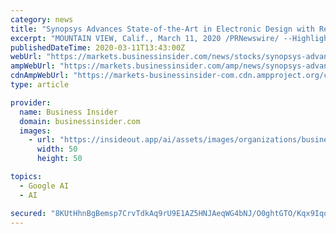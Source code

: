 ```yaml
---
category: news
title: "Synopsys Advances State-of-the-Art in Electronic Design with Revolutionary Artificial Intelligence Technology"
excerpt: "MOUNTAIN VIEW, Calif., March 11, 2020 /PRNewswire/ --Highlights: Inspired by DeepMind's AlphaZero AI that mastered complex games like chess and"
publishedDateTime: 2020-03-11T13:43:00Z
webUrl: "https://markets.businessinsider.com/news/stocks/synopsys-advances-state-of-the-art-in-electronic-design-with-revolutionary-artificial-intelligence-technology-1028985521"
ampWebUrl: "https://markets.businessinsider.com/amp/news/synopsys-advances-state-of-the-art-in-electronic-design-with-revolutionary-artificial-intelligence-technology-1028985521"
cdnAmpWebUrl: "https://markets-businessinsider-com.cdn.ampproject.org/c/s/markets.businessinsider.com/amp/news/synopsys-advances-state-of-the-art-in-electronic-design-with-revolutionary-artificial-intelligence-technology-1028985521"
type: article

provider:
  name: Business Insider
  domain: businessinsider.com
  images:
    - url: "https://insideout.app/ai/assets/images/organizations/businessinsider.com-50x50.jpg"
      width: 50
      height: 50

topics:
  - Google AI
  - AI

secured: "8KUtHhnBgBemsp7CrvTdkAq9rU9E1AZ5HNJAeqWG4bNJ/O0ghtGTO/Kqx9IqoeoLPyPkkidsqbZnVlUDPtwLru6ehU/8z1B/2rKJ8rDepq/jqOj+mwjFcL25j04mAB/A455o1fDbqPxiq5L5EwFUvo9EIF0sW1XJI+hISzWc0THqcrQGDyEwvBc06q6oI67n5sMavaci3x4wVpicPvRiOP29PVewYg9skvw5iDsDLR5qdBrROtoT+5Q6zJoFpmT1XeaNLpGvnzBx6DCOjvwoKNsSz3Baw8qKP/JwU6I0w4xbNXRym1dU1ghcJE/aUmxr;IvjbA6iZ39tT0eXBEEfD/Q=="
---
```


